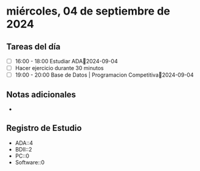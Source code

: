 # miércoles, 04 de septiembre de 2024

## Tareas del día
- [ ] 16:00 - 18:00 Estudiar ADA📅2024-09-04
- [ ] Hacer ejercicio durante 30 minutos
- [ ] 19:00 - 20:00 Base de Datos | Programacion Competitiva📅2024-09-04
## Notas adicionales
- 
## Registro de Estudio
- ADA::4
- BDII::2
- PC::0
- Software::0
